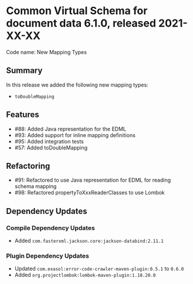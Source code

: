 # Common Virtual Schema for document data 6.1.0, released 2021-XX-XX

Code name: New Mapping Types

## Summary

In this release we added the following new mapping types:

* `toDoubleMapping`

## Features

* #88: Added Java representation for the EDML
* #93: Added support for inline mapping definitions
* #95: Added integration tests
* #57: Added toDoubleMapping

## Refactoring

* #91: Refactored to use Java representation for EDML for reading schema mapping
* #98: Refactored propertyToXxxReaderClasses to use Lombok

## Dependency Updates

### Compile Dependency Updates

* Added `com.fasterxml.jackson.core:jackson-databind:2.11.1`

### Plugin Dependency Updates

* Updated `com.exasol:error-code-crawler-maven-plugin:0.5.1` to `0.6.0`
* Added `org.projectlombok:lombok-maven-plugin:1.18.20.0`
